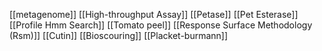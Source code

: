 [[metagenome]]
[[High-throughput Assay]]
[[Petase]]
[[Pet Esterase]]
[[Profile Hmm Search]]
[[Tomato peel]]
[[Response Surface Methodology (Rsm)]]
[[Cutin]]
[[Bioscouring]]
[[Placket-burmann]]
